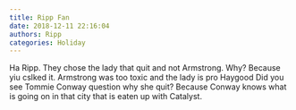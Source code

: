 ```yaml
---
title: Ripp Fan
date: 2018-12-11 22:16:04
authors: Ripp
categories: Holiday
---
```


 Ha Ripp.  They chose the lady that quit and not Armstrong.   Why? Because yiu cslked it. Armstrong was too toxic and the lady is pro Haygood
Did you see Tommie Conway question why she quit?    Because Conway knows what is going on in that city that is eaten up with Catalyst.